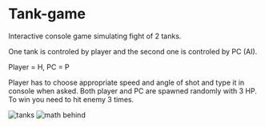 # Tank-game

Interactive console game simulating fight of 2 tanks.

One tank is controled by player and the second one is controled by PC (AI).

Player = H,
PC = P

Player has to choose appropriate speed and angle of shot and type it in console when asked.
Both player and PC are spawned randomly with 3 HP. 
To win you need to hit enemy 3 times.

![tanks](https://user-images.githubusercontent.com/79150859/159329297-1f9f9c98-c10e-478d-a5d4-3cb4fb1b6d1e.png)
![math behind](https://user-images.githubusercontent.com/79150859/159329359-50fc478e-5819-45dd-a91c-c47b98e20e4e.png)
